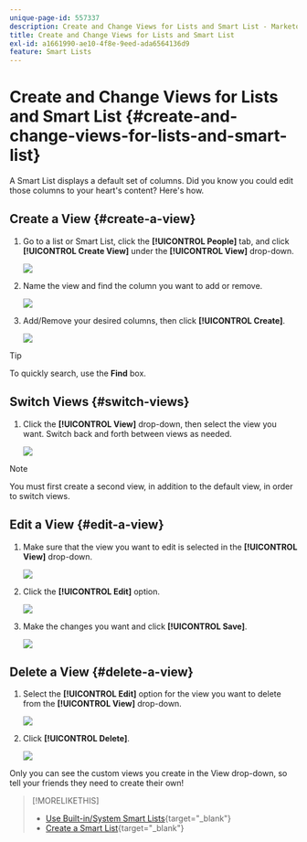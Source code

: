 ```yaml
---
unique-page-id: 557337
description: Create and Change Views for Lists and Smart List - Marketo Docs - Product Documentation
title: Create and Change Views for Lists and Smart List
exl-id: a1661990-ae10-4f8e-9eed-ada6564136d9
feature: Smart Lists
---
```

# Create and Change Views for Lists and Smart List {#create-and-change-views-for-lists-and-smart-list}

A Smart List displays a default set of columns. Did you know you could edit those columns to your heart's content? Here's how.

## Create a View {#create-a-view}

1. Go to a list or Smart List, click the **[!UICONTROL People]** tab, and click **[!UICONTROL Create View]** under the **[!UICONTROL View]** drop-down.

   ![](assets/create-and-change-views-for-lists-and-smart-list-1.png)

1. Name the view and find the column you want to add or remove.

   ![](assets/create-and-change-views-for-lists-and-smart-list-2.png)

1. Add/Remove your desired columns, then click **[!UICONTROL Create]**.

   ![](assets/create-and-change-views-for-lists-and-smart-list-3.png)

>[!TIP]
>
>To quickly search, use the **Find** box.

## Switch Views {#switch-views}

1. Click the **[!UICONTROL View]** drop-down, then select the view you want. Switch back and forth between views as needed.

   ![](assets/create-and-change-views-for-lists-and-smart-list-4.png)

>[!NOTE]
>
> You must first create a second view, in addition to the default view, in order to switch views.

## Edit a View {#edit-a-view}

1. Make sure that the view you want to edit is selected in the **[!UICONTROL View]** drop-down.

   ![](assets/create-and-change-views-for-lists-and-smart-list-5.png)

1. Click the **[!UICONTROL Edit]** option.

   ![](assets/create-and-change-views-for-lists-and-smart-list-6.png)

1. Make the changes you want and click **[!UICONTROL Save]**.

   ![](assets/create-and-change-views-for-lists-and-smart-list-7.png)

## Delete a View {#delete-a-view}

1. Select the **[!UICONTROL Edit]** option for the view you want to delete from the **[!UICONTROL View]** drop-down.

   ![](assets/create-and-change-views-for-lists-and-smart-list-8.png)

1. Click **[!UICONTROL Delete]**.

   ![](assets/create-and-change-views-for-lists-and-smart-list-9.png)

Only you can see the custom views you create in the View drop-down, so tell your friends they need to create their own!

>[!MORELIKETHIS]
>
>* [Use Built-in/System Smart Lists](/help/marketo/product-docs/core-marketo-concepts/smart-lists-and-static-lists/using-smart-lists/use-built-in-system-smart-lists.md){target="_blank"}
>* [Create a Smart List](/help/marketo/product-docs/core-marketo-concepts/smart-lists-and-static-lists/creating-a-smart-list/create-a-smart-list.md){target="_blank"}
